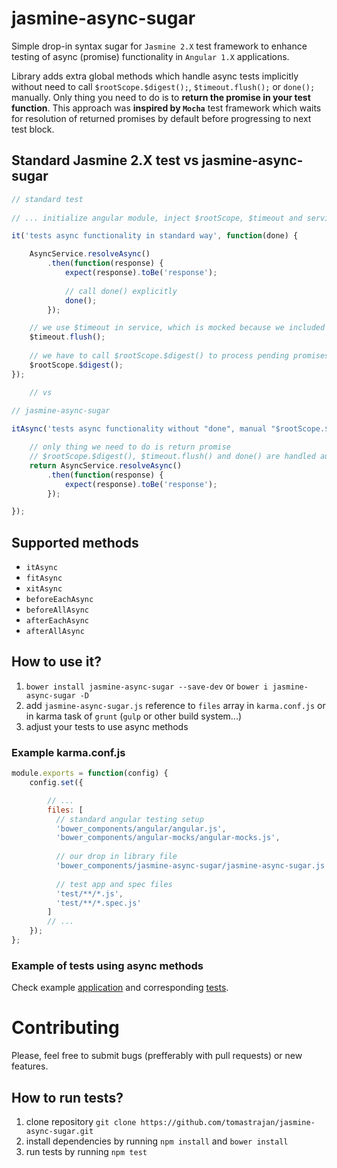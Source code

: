 # jasmine-async-sugar

Simple drop-in syntax sugar for `Jasmine 2.X` test framework to enhance testing of async (promise) functionality in `Angular 1.X` applications.

Library adds extra global methods which handle async tests implicitly without need to call `$rootScope.$digest();`, `$timeout.flush();` or `done();` manually. Only thing you need to do is to **return the promise in your test function**. This approach was **inspired by `Mocha`** test framework which waits for resolution of returned promises by default before progressing to next test block.

## Standard Jasmine 2.X test vs jasmine-async-sugar

```javascript
// standard test
    
// ... initialize angular module, inject $rootScope, $timeout and service

it('tests async functionality in standard way', function(done) {

    AsyncService.resolveAsync()
        .then(function(response) {
            expect(response).toBe('response');
            
            // call done() explicitly
            done();
        });

    // we use $timeout in service, which is mocked because we included angular-mocks so we have to trigger manually
    $timeout.flush();
    
    // we have to call $rootScope.$digest() to process pending promises in angular context
    $rootScope.$digest();
});

    // vs
    
// jasmine-async-sugar

itAsync('tests async functionality without "done", manual "$rootScope.$digest" and "$timeout.flush" triggering', function() {

    // only thing we need to do is return promise 
    // $rootScope.$digest(), $timeout.flush() and done() are handled automatically by library
    return AsyncService.resolveAsync()
        .then(function(response) {
            expect(response).toBe('response');
        });

});

```

## Supported methods
* `itAsync`
* `fitAsync`
* `xitAsync`
* `beforeEachAsync`
* `beforeAllAsync`
* `afterEachAsync`
* `afterAllAsync`

## How to use it?

1. `bower install jasmine-async-sugar --save-dev` or `bower i jasmine-async-sugar -D`
2. add `jasmine-async-sugar.js` reference to `files` array in `karma.conf.js` or in karma task of `grunt` (`gulp` or other build system...)
3. adjust your tests to use async methods

### Example karma.conf.js 
```javascript
module.exports = function(config) {
    config.set({

        // ...
        files: [
          // standard angular testing setup
          'bower_components/angular/angular.js',
          'bower_components/angular-mocks/angular-mocks.js',
        
          // our drop in library file
          'bower_components/jasmine-async-sugar/jasmine-async-sugar.js',
        
          // test app and spec files
          'test/**/*.js',
          'test/**/*.spec.js'
        ]
        // ...
    });
};
``` 

### Example of tests using async methods
Check example [application](https://github.com/tomastrajan/jasmine-async-sugar/blob/master/test/app.js) and corresponding [tests](https://github.com/tomastrajan/jasmine-async-sugar/blob/master/test/app.spec.js).

# Contributing

Please, feel free to submit bugs (prefferably with pull requests) or new features.

## How to run tests?

1. clone repository `git clone https://github.com/tomastrajan/jasmine-async-sugar.git`
2. install dependencies by running `npm install` and `bower install`
3. run tests by running `npm test`


